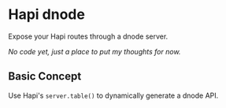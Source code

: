 # Hapi dnode

Expose your Hapi routes through a dnode server.

_No code yet, just a place to put my thoughts for now._

## Basic Concept

Use Hapi's `server.table()` to dynamically generate a dnode API.

